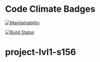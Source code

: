 # Code Climate Badges

[![Maintainability](https://api.codeclimate.com/v1/badges/ceccbee895224aba32d8/maintainability)](https://codeclimate.com/github/Prionyx/project-lvl1-s156/maintainability)

[![Build Status](https://travis-ci.org/Prionyx/project-lvl1-s156.svg?branch=master)](https://travis-ci.org/Prionyx/project-lvl1-s156)

# project-lvl1-s156
